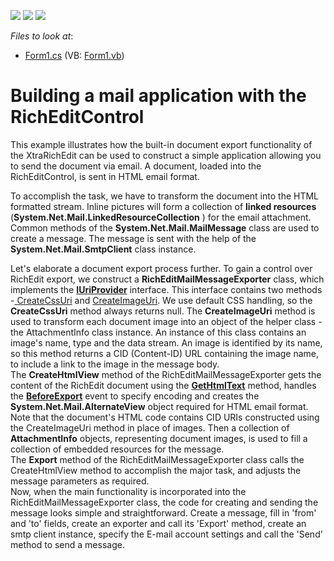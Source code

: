 <!-- default badges list -->
![](https://img.shields.io/endpoint?url=https://codecentral.devexpress.com/api/v1/VersionRange/128609043/13.1.4%2B)
[![](https://img.shields.io/badge/Open_in_DevExpress_Support_Center-FF7200?style=flat-square&logo=DevExpress&logoColor=white)](https://supportcenter.devexpress.com/ticket/details/E2216)
[![](https://img.shields.io/badge/📖_How_to_use_DevExpress_Examples-e9f6fc?style=flat-square)](https://docs.devexpress.com/GeneralInformation/403183)
<!-- default badges end -->
<!-- default file list -->
*Files to look at*:

* [Form1.cs](./CS/RichEditSendMail/Form1.cs) (VB: [Form1.vb](./VB/RichEditSendMail/Form1.vb))
<!-- default file list end -->
# Building a mail application with the RichEditControl


<p>This example illustrates how the built-in document export functionality of the XtraRichEdit can be used to construct a simple application allowing you to send the document via email. A document, loaded into the RichEditControl, is sent in HTML email format.</p>
<p>To accomplish the task, we have to transform the document into the HTML formatted stream. Inline pictures will form a collection of <strong> linked resources</strong> (<strong>System.Net.Mail.LinkedResourceCollection</strong> ) for the email attachment. Common methods of the <strong>System.Net.Mail.MailMessage</strong> class are used to create a message. The message is sent with the help of the <strong>System.Net.Mail.SmtpClient</strong> class instance.</p>
<p>Let's elaborate a document export process further. To gain a control over RichEdit export, we construct a <strong>RichEditMailMessageExporter</strong> class, which implements the <strong><a href="https://documentation.devexpress.com/#CoreLibraries/clsDevExpressOfficeServicesIUriProvidertopic">IUriProvider</a></strong> interface. This interface contains two methods -<a href="http://help.devexpress.com/#CoreLibraries/DevExpressOfficeServicesIUriProvider_CreateCssUritopic"> CreateCssUri</a> and <a href="http://help.devexpress.com/#CoreLibraries/DevExpressOfficeServicesIUriProvider_CreateImageUritopic">CreateImageUri</a>. We use default CSS handling, so the <strong>CreateCssUri</strong> method always returns null. The <strong>CreateImageUri</strong> method is used to transform each document image into an object of the helper class - the AttachmentInfo class instance. An instance of this class contains an image's name, type and the data stream. An image is identified by its name, so this method returns a CID (Content-ID) URL containing the image name, to include a link to the image in the message body.<br> The <strong>CreateHtmlView</strong> method of the RichEditMailMessageExporter gets the content of the RichEdit document using the <strong><a href="http://help.devexpress.com/#CoreLibraries/DevExpressXtraRichEditAPINativeSubDocument_GetHtmlTexttopic">GetHtmlText</a></strong> method, handles the <strong><a href="http://documentation.devexpress.com/#WindowsForms/DevExpressXtraRichEditRichEditControl_BeforeExporttopic">BeforeExport</a></strong> event to specify encoding and creates the <strong>System.Net.Mail.AlternateView</strong> object required for HTML email format. Note that the document's HTML code contains CID URIs constructed using the CreateImageUri method in place of images. Then a collection of <strong>AttachmentInfo</strong> objects, representing document images, is used to fill a collection of embedded resources for the message.<br> The <strong>Export</strong> method of the RichEditMailMessageExporter class calls the CreateHtmlView method to accomplish the major task, and adjusts the message parameters as required.<br> Now, when the main functionality is incorporated into the RichEditMailMessageExporter class, the code for creating and sending the message looks simple and straightforward. Create a message, fill in 'from' and 'to' fields, create an exporter and call its 'Export' method, create an smtp client instance, specify the E-mail account settings and call the 'Send' method to send a message.</p>

<br/>


